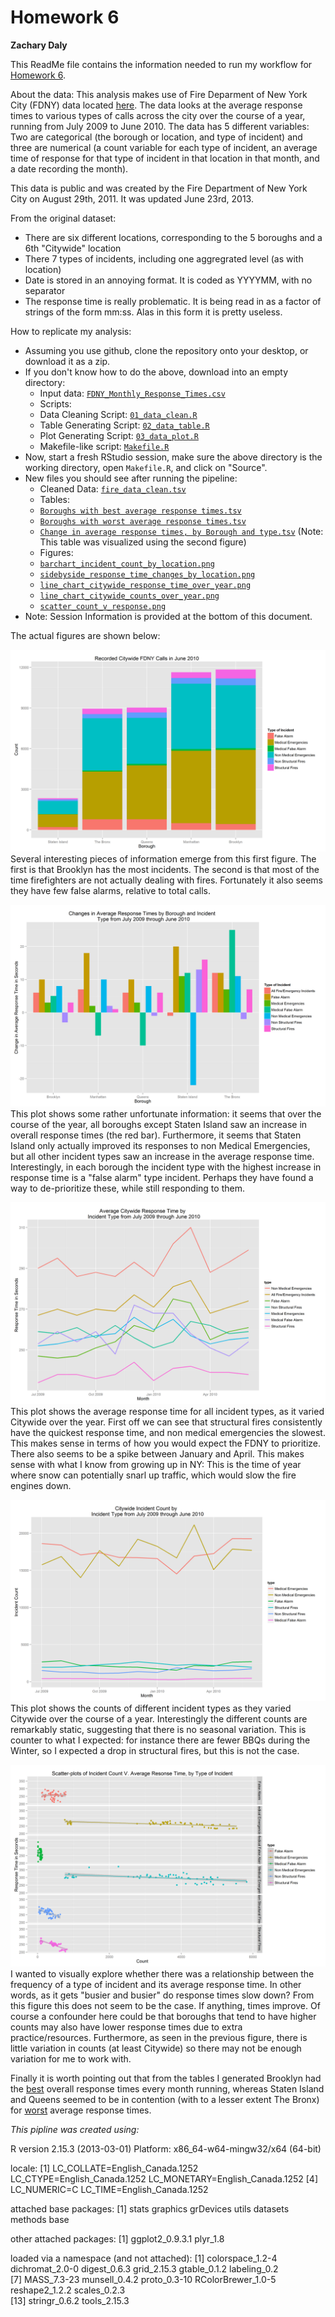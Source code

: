 Homework 6
=========
**Zachary Daly**

This ReadMe file contains the information needed to run my workflow for [Homework 6](http://www.stat.ubc.ca/~jenny/STAT545A/hw06_puttingAllTogether.html).

About the data: This analysis makes use of Fire Deparment of New York City (FDNY) data located [here](https://nycopendata.socrata.com/Social-Services/FDNY-Monthly-Response-Times/j34j-vqvt?). The data looks at the average response times to various types of calls across the city over the course of a year, running from July 2009 to June 2010. The data has 5 different variables: Two are categorical (the borough or location, and type of incident) and three are numerical (a count variable for each type of incident, an average time of response for that type of incident in that location in that month, and a date recording the month).

This data is public and was created by the Fire Department of New York City on August 29th, 2011. It was updated June 23rd, 2013.

From the original dataset:
* There are six different locations, corresponding to the 5 boroughs and a 6th "Citywide" location
* There 7 types of incidents, including one aggregrated level (as with location)
* Date is stored in an annoying format. It is coded as YYYYMM, with no separator
* The response time is really problematic. It is being read in as a factor of strings of the form mm:ss. Alas in this form it is pretty useless.


How to replicate my analysis:

  * Assuming you use github, clone the repository onto your desktop, or download it as a zip.
  * If you don't know how to do the above, download into an empty directory:
    - Input data: [`FDNY_Monthly_Response_Times.csv`](https://github.com/ZDaly/Homework6/blob/master/FDNY_Monthly_Response_Times.csv)
    - Scripts: 
     - Data Cleaning Script: [`01_data_clean.R`](https://github.com/ZDaly/Homework6/blob/master/01_data_clean.R)
     - Table Generating Script: [`02_data_table.R`](https://github.com/ZDaly/Homework6/blob/master/02_data_table.R)
     - Plot Generating Script: [`03_data_plot.R`](https://github.com/ZDaly/Homework6/blob/master/03_data_plot.R)
    - Makefile-like script: [`Makefile.R`](https://github.com/ZDaly/Homework6/blob/master/makefile.r)
  * Now, start a fresh RStudio session, make sure the above directory is the working directory, open `Makefile.R`, and click on "Source".
  * New files you should see after running the pipeline:
    - Cleaned Data: [`fire_data_clean.tsv`](https://github.com/ZDaly/Homework6/blob/master/fire_data_clean.tsv)
    - Tables:
     - [`Boroughs with best average response times.tsv`](https://github.com/ZDaly/Homework6/blob/master/Boroughs%20with%20best%20average%20response%20times.tsv)
     - [`Boroughs with worst average response times.tsv`](https://github.com/ZDaly/Homework6/blob/master/Boroughs%20with%20worst%20average%20response%20times.tsv)
     - [`Change in average response times, by Borough and type.tsv`](https://github.com/ZDaly/Homework6/blob/master/Change%20in%20average%20response%20times%2C%20by%20Borough%20and%20type.tsv) (Note: This table was visualized using the second figure)
    - Figures:
     - [`barchart_incident_count_by_location.png`](https://github.com/ZDaly/Homework6/blob/master/barchart_incident_count_by_location.png)
     - [`sidebyside_response_time_changes_by_location.png`](https://github.com/ZDaly/Homework6/blob/master/sidebyside_response_time_changes_by_location.png)
     - [`line_chart_citywide_response_time_over_year.png`](https://github.com/ZDaly/Homework6/blob/master/line_chart_citywide_response_time_over_year.png)
     - [`line_chart_citywide_counts_over_year.png`](https://github.com/ZDaly/Homework6/blob/master/line_chart_citywide_counts_over_year.png)
     - [ `scatter_count_v_response.png`](https://github.com/ZDaly/Homework6/blob/master/scatter_count_v_response.png)
  * Note: Session Information is provided at the bottom of this document. 


The actual figures are shown below:

![Image](https://github.com/ZDaly/Homework6/blob/master/barchart_incident_count_by_location.png?raw=true)
Several interesting pieces of information emerge from this first figure. The first is that Brooklyn has the most incidents. The second is that most of the time firefighters are not actually dealing with fires. Fortunately it also seems they have few false alarms, relative to total calls.

![Image](https://github.com/ZDaly/Homework6/blob/master/sidebyside_response_time_changes_by_location.png?raw=true)
This plot shows some rather unfortunate information: it seems that over the course of the year, all boroughs except Staten Island saw an increase in overall response times (the red bar). Furthermore, it seems that Staten Island only actually improved its responses to non Medical Emergencies, but all other incident types saw an increase in the average response time. Interestingly, in each borough the incident type with the highest increase in response time is a "false alarm" type incident. Perhaps they have found a way to de-prioritize these, while still responding to them.

![Image](https://github.com/ZDaly/Homework6/blob/master/line_chart_citywide_response_time_over_year.png?raw=true)
This plot shows the average response time for all incident types, as it varied Citywide over the year. First off we can see that structural fires consistently have the quickest response time, and non medical emergencies the slowest. This makes sense in terms of how you would expect the FDNY to prioritize. There also seems to be a spike between January and April. This makes sense with what I know from growing up in NY: This is the time of year where snow can potentially snarl up traffic, which would slow the fire engines down.

![Image](https://github.com/ZDaly/Homework6/blob/master/line_chart_citywide_counts_over_year.png?raw=true)
This plot shows the counts of different incident types as they varied Citywide over the course of a year. Interestingly the different counts are remarkably static, suggesting that there is no seasonal variation. This is counter to what I expected: for instance there are fewer BBQs during the Winter, so I expected a drop in structural fires, but this is not the case.

![Image](https://github.com/ZDaly/Homework6/blob/master/scatter_count_v_response.png?raw=true)
I wanted to visually explore whether there was a relationship between the frequency of a type of incident and its average response time. In other words, as it gets "busier and busier" do response times slow down? From this figure this does not seem to be the case. If anything, times improve. Of course a confounder here could be that boroughs that tend to have higher counts may also have lower response times due to extra practice/resources. Furthermore, as seen in the previous figure, there is little variation in counts (at least Citywide) so there may not be enough variation for me to work with.

Finally it is worth pointing out that from the tables I generated Brooklyn had the [best](https://github.com/ZDaly/Homework6/blob/master/Boroughs%20with%20best%20average%20response%20times.tsv) overall response times every month running, whereas Staten Island and Queens seemed to be in contention (with to a lesser extent The Bronx) for [worst](https://github.com/ZDaly/Homework6/blob/master/Boroughs%20with%20worst%20average%20response%20times.tsv) average response times.

*This pipline was created using:*

R version 2.15.3 (2013-03-01)
Platform: x86_64-w64-mingw32/x64 (64-bit)

locale:
[1] LC_COLLATE=English_Canada.1252  LC_CTYPE=English_Canada.1252    LC_MONETARY=English_Canada.1252
[4] LC_NUMERIC=C                    LC_TIME=English_Canada.1252    

attached base packages:
[1] stats     graphics  grDevices utils     datasets  methods   base     

other attached packages:
[1] ggplot2_0.9.3.1 plyr_1.8       

loaded via a namespace (and not attached):
 [1] colorspace_1.2-4   dichromat_2.0-0    digest_0.6.3       grid_2.15.3        gtable_0.1.2       labeling_0.2      
 [7] MASS_7.3-23        munsell_0.4.2      proto_0.3-10       RColorBrewer_1.0-5 reshape2_1.2.2     scales_0.2.3      
[13] stringr_0.6.2      tools_2.15.3      
